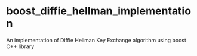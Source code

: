 # boost_diffie_hellman_implementation
An implementation of Diffie Hellman Key Exchange algorithm using boost C++ library 
